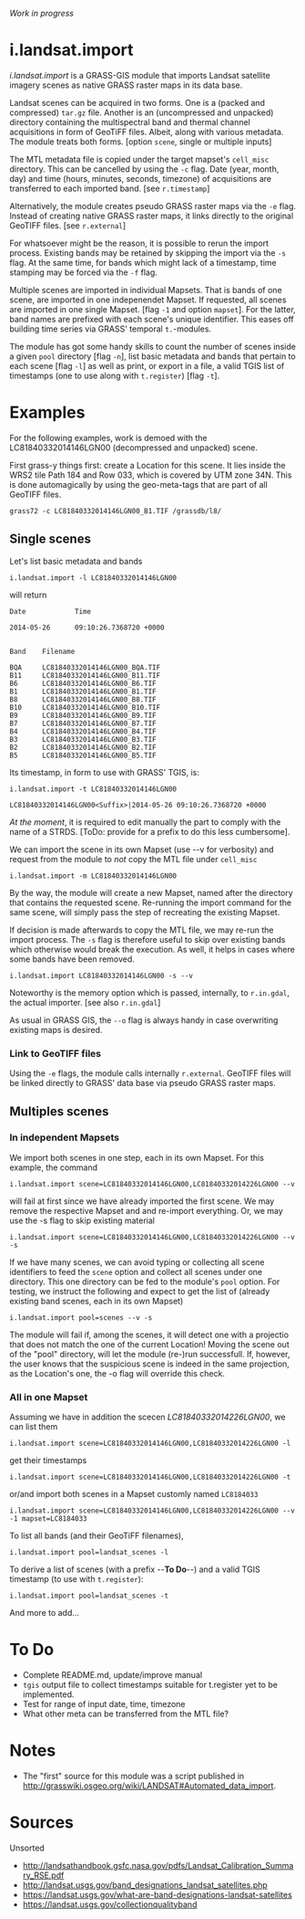 *Work in progress*

i.landsat.import
================

*i.landsat.import* is a GRASS-GIS module that imports Landsat satellite imagery
scenes as native GRASS raster maps in its data base.

Landsat scenes can be acquired in two forms. One is a (packed and compressed)
`tar.gz` file. Another is an (uncompressed and unpacked) directory containing
the multispectral band and thermal channel acquisitions in form of GeoTiFF
files. Albeit, along with various metadata. The module treats both forms.
[option `scene`, single or multiple inputs]

The MTL metadata file is copied under the target mapset's `cell_misc`
directory. This can be cancelled by using the `-c` flag. Date (year, month,
day) and time (hours, minutes, seconds, timezone) of acquisitions are
transferred to each imported band. [see `r.timestamp`]

Alternatively, the module creates pseudo GRASS raster maps via the `-e` flag.
Instead of creating native GRASS raster maps, it links directly to the original
GeoTIFF files. [see `r.external`]

For whatsoever might be the reason, it is possible to rerun the import process.
Existing bands may be retained by skipping the import via the `-s` flag.
At the same time, for bands which might lack of a timestamp, time stamping may
be forced via the `-f` flag.

Multiple scenes are imported in individual Mapsets. That is bands of one scene,
are imported in one indepenendet Mapset. If requested, all scenes are imported
in one single Mapset. [flag `-1` and option `mapset`]. For the latter, band
names are prefixed with each scene's unique identifier. This eases off building
time series via GRASS' temporal `t.`-modules.

The module has got some handy skills to count the number of scenes inside a
given `pool` directory [flag `-n`], list basic metadata and bands that pertain
to each scene [flag `-l`] as well as print, or export in a file, a valid TGIS
list of timestamps (one to use along with `t.register`) [flag `-t`].

Examples
========

For the following examples, work is demoed with the LC81840332014146LGN00
(decompressed and unpacked) scene.

First grass-y things first: create a Location for this scene. It lies inside the
WRS2 tile Path 184 and Row 033, which is covered by UTM zone 34N. This is done
automagically by using the geo-meta-tags that are part of all GeoTIFF files.

```
grass72 -c LC81840332014146LGN00_B1.TIF /grassdb/l8/
```

## Single scenes

Let's list basic metadata and bands
```
i.landsat.import -l LC81840332014146LGN00
```
will return
```
Date            Time

2014-05-26      09:10:26.7368720 +0000


Band    Filename

BQA     LC81840332014146LGN00_BQA.TIF
B11     LC81840332014146LGN00_B11.TIF
B6      LC81840332014146LGN00_B6.TIF
B1      LC81840332014146LGN00_B1.TIF
B8      LC81840332014146LGN00_B8.TIF
B10     LC81840332014146LGN00_B10.TIF
B9      LC81840332014146LGN00_B9.TIF
B7      LC81840332014146LGN00_B7.TIF
B4      LC81840332014146LGN00_B4.TIF
B3      LC81840332014146LGN00_B3.TIF
B2      LC81840332014146LGN00_B2.TIF
B5      LC81840332014146LGN00_B5.TIF
```

Its timestamp, in form to use with GRASS' TGIS, is:
```
i.landsat.import -t LC81840332014146LGN00

LC81840332014146LGN00<Suffix>|2014-05-26 09:10:26.7368720 +0000
```

*At the moment*, it is required to edit manually the <Suffix> part to
comply with the name of a STRDS. [ToDo: provide for a prefix to do this less
cumbersome].

We can import the scene in its own Mapset (use --v for verbosity) and request
from the module to *not* copy the MTL file under `cell_misc`
```
i.landsat.import -m LC81840332014146LGN00
```

By the way, the module will create a new Mapset, named after the directory
that contains the requested scene. Re-running the import command for the same
scene, will simply pass the step of recreating the existing Mapset.

If decision is made afterwards to copy the MTL file, we may re-run the import
process. The `-s` flag is therefore useful to skip over existing bands which
otherwise would break the execution. As well, it helps in cases where some
bands have been removed.

```
i.landsat.import LC81840332014146LGN00 -s --v
```

Noteworthy is the memory option which is passed, internally, to `r.in.gdal`,
the actual importer. [see also `r.in.gdal`]

As usual in GRASS GIS, the `--o` flag is always handy in case overwriting
existing maps is desired.

### Link to GeoTIFF files

Using the `-e` flags, the module calls internally `r.external`. GeoTIFF files
will be linked directly to GRASS' data base via pseudo GRASS raster maps.

## Multiples scenes

### In independent Mapsets

We import both scenes in one step, each in its own Mapset. For this example, the
command
```
i.landsat.import scene=LC81840332014146LGN00,LC81840332014226LGN00 --v
```
will fail at first since we have already imported the first scene. We may
remove the respective Mapset and and re-import everything. Or, we may use the
-s flag to skip existing material
```
i.landsat.import scene=LC81840332014146LGN00,LC81840332014226LGN00 --v -s
```

If we have many scenes, we can avoid typing or collecting all scene identifiers
to feed the `scene` option and collect all scenes under one directory. This one
directory can be fed to the module's `pool` option. For testing, we instruct
the following and expect to get the list of (already existing band scenes, each
in its own Mapset)
```
i.landsat.import pool=scenes --v -s
```

The module will fail if, among the scenes, it will detect one with a projectio
that does not match the one of the current Location! Moving the scene out of
the "pool" directory, will let the module (re-)run successfull. If, however,
the user knows that the suspicious scene is indeed in the same projection, as
the Location's one, the -o flag will override this check.


### All in one Mapset

Assuming we have in addition the scecen *LC81840332014226LGN00*, we can list
them
```
i.landsat.import scene=LC81840332014146LGN00,LC81840332014226LGN00 -l
```
get their timestamps
```
i.landsat.import scene=LC81840332014146LGN00,LC81840332014226LGN00 -t
```
or/and import both scenes in a Mapset customly named `LC8184033`
```
i.landsat.import scene=LC81840332014146LGN00,LC81840332014226LGN00 --v -1 mapset=LC8184033
```

To list all bands (and their GeoTiFF filenames), 
```
i.landsat.import pool=landsat_scenes -l
```

To derive a list of scenes (with a prefix --**To Do**--) and a valid TGIS timestamp (to use
with `t.register`):
```
i.landsat.import pool=landsat_scenes -t
```

And more to add...

To Do
=====

- Complete README.md, update/improve manual
- `tgis` output file to collect timestamps suitable for t.register yet to be
implemented.
- Test for range of input date, time, timezone
- What other meta can be transferred from the MTL file?

Notes
=====

- The "first" source for this module was a script published in
<http://grasswiki.osgeo.org/wiki/LANDSAT#Automated_data_import>.

Sources
=======

Unsorted

- http://landsathandbook.gsfc.nasa.gov/pdfs/Landsat_Calibration_Summary_RSE.pdf
- http://landsat.usgs.gov/band_designations_landsat_satellites.php
- https://landsat.usgs.gov/what-are-band-designations-landsat-satellites
- https://landsat.usgs.gov/collectionqualityband
